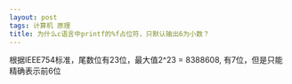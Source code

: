 ```yaml
---
layout: post
tags: 计算机 原理
title: 为什么c语言中printf的%f占位符，只默认输出6为小数？
---
```


根据IEEE754标准，尾数位有23位，最大值2^23 = 8388608, 有7位，但是只能精确表示前6位





